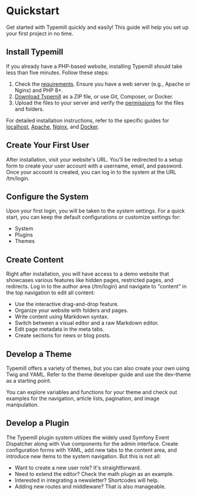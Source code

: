 #  Quickstart

Get started with Typemill quickly and easily! This guide will help you set up your first project in no time.

## Install Typemill

If you already have a PHP-based website, installing Typemill should take less than five minutes. Follow these steps:

1. Check the [requirements](/getting-started/requirements). Ensure you have a web server (e.g., Apache or Nginx) and PHP 8+.
2. [Download Typemill](/getting-started/installation/download) as a ZIP file, or use Git, Composer, or Docker.
3. Upload the files to your server and verify the [permissions](/getting-started/installation/permissions) for the files and folders.

For detailed installation instructions, refer to the specific guides for [localhost](/getting-started/installation/localhost), [Apache](/getting-started/installation/apache), [Nginx](/getting-started/installation/nginx), and [Docker](/getting-started/installation/docker).

## Create Your First User

After installation, visit your website's URL. You’ll be redirected to a setup form to create your user account with a username, email, and password. Once your account is created, you can log in to the system at the URL /tm/login.

## Configure the System

Upon your first login, you will be taken to the system settings. For a quick start, you can keep the default configurations or customize settings for:

* System
* Plugins
* Themes

## Create Content

Right after installation, you will have access to a demo website that showcases various features like hidden pages, restricted pages, and redirects. Log in to the author area (/tm/login) and navigate to "content" in the top navigation to edit all content:

* Use the interactive drag-and-drop feature.
* Organize your website with folders and pages.
* Write content using Markdown syntax.
* Switch between a visual editor and a raw Markdown editor.
* Edit page metadata in the meta tabs.
* Create sections for news or blog posts.

## Develop a Theme

Typemill offers a variety of themes, but you can also create your own using Twig and YAML. Refer to the theme developer guide and use the dev-theme as a starting point.

You can explore variables and functions for your theme and check out examples for the navigation, article lists, pagination, and image manipulation.

## Develop a Plugin

The Typemill plugin system utilizes the widely used Symfony Event Dispatcher along with Vue components for the admin interface. Create configuration forms with YAML, add new tabs to the content area, and introduce new items to the system navigation. But this is not all:

* Want to create a new user role? It's straightforward.
* Need to extend the editor? Check the math plugin as an example.
* Interested in integrating a newsletter? Shortcodes will help.
* Adding new routes and middleware? That is also manageable.

